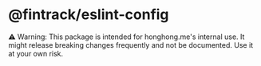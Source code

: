 # @fintrack/eslint-config

⚠️ Warning: This package is intended for honghong.me's internal use. It might release breaking changes frequently and not be documented. Use it at your own risk.
